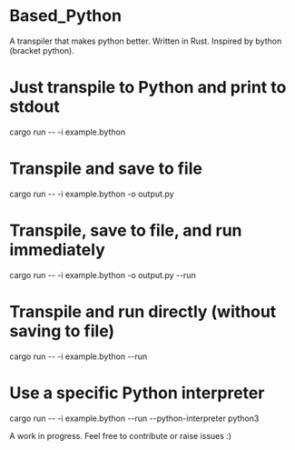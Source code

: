 # Based_Python
A transpiler that makes python better. Written in Rust. Inspired by bython (bracket python).


# Just transpile to Python and print to stdout
cargo run -- -i example.bython

# Transpile and save to file
cargo run -- -i example.bython -o output.py

# Transpile, save to file, and run immediately
cargo run -- -i example.bython -o output.py --run

# Transpile and run directly (without saving to file)
cargo run -- -i example.bython --run

# Use a specific Python interpreter
cargo run -- -i example.bython --run --python-interpreter python3

A work in progress. Feel free to contribute or raise issues :)